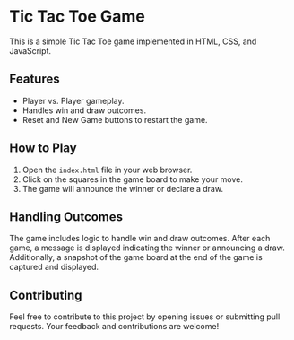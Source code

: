 # Tic Tac Toe Game

This is a simple Tic Tac Toe game implemented in HTML, CSS, and JavaScript.

## Features

- Player vs. Player gameplay.
- Handles win and draw outcomes.
- Reset and New Game buttons to restart the game.

## How to Play

1. Open the `index.html` file in your web browser.
2. Click on the squares in the game board to make your move.
3. The game will announce the winner or declare a draw.

## Handling Outcomes

The game includes logic to handle win and draw outcomes. After each game, a message is displayed indicating the winner or announcing a draw. Additionally, a snapshot of the game board at the end of the game is captured and displayed.

## Contributing

Feel free to contribute to this project by opening issues or submitting pull requests. Your feedback and contributions are welcome!
